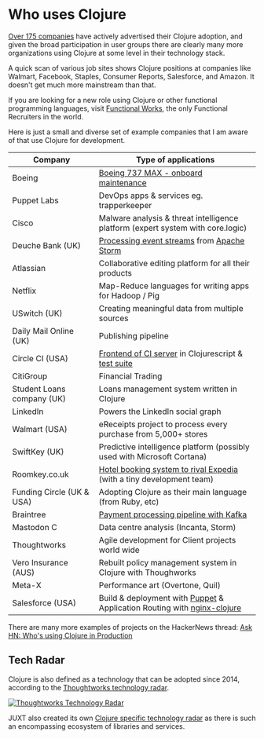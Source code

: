 # Who uses Clojure

[Over 175 companies](http://clojure.org/community/companies) have actively advertised their Clojure adoption, and given the broad participation in user groups there are clearly many more organizations using Clojure at some level in their technology stack. 

A quick scan of various job sites shows Clojure positions at companies like Walmart, Facebook, Staples, Consumer Reports, Salesforce, and Amazon. It doesn't get much more mainstream than that. 

If you are looking for a new role using Clojure or other functional programming languages, visit [Functional Works](http://functionalworks.com), the only Functional Recruiters in the world.

Here is just a small and diverse set of example companies that I am aware of that use Clojure for development.

| Company                    | Type of applications                                                                                                                                                       |
| -----------------------    | -------------------------------------                                                                                                                                      |
| Boeing                     | [Boeing 737 MAX - onboard maintenance](https://www.youtube.com/watch?v=iUC7noGU1mQ)                                                                                        |
| Puppet Labs                | DevOps apps & services eg. trapperkeeper                                                                                                                                                                           |
| Cisco                      | Malware analysis & threat intelligence platform (expert system with core.logic)                                                                                            |
| Deuche Bank (UK)           | [Processing event streams](http://blog.malcolmsparks.com/) from [Apache Storm](https://storm.apache.org/)                                                                  |
| Atlassian                  | Collaborative editing platform for all their products                                                                                                                      |
| Netflix                    | Map-Reduce languages for writing apps for Hadoop / Pig                                                                                                                     |
| USwitch (UK)               | Creating meaningful data from multiple sources                                                                                                                             |
| Daily Mail Online (UK)     | Publishing pipeline                                                                                                                                                        |
| Circle CI (USA)            | [Frontend of CI server](https://github.com/circleci/frontend) in Clojurescript & [test suite](https://circleci.com/blog/rewriting-your-test-suite-in-clojure-in-24-hours/) |
| CitiGroup                  | Financial Trading                                                                                                                                                          |
| Student Loans company (UK) | Loans management system written in Clojure                                                                                                                                 |
| LinkedIn                   | Powers the LinkedIn social graph                                                                                                                                           |
| Walmart (USA)              | eReceipts project to process every purchase from 5,000+ stores                                                                                                             |
| SwiftKey (UK)              | Predictive intelligence platform (possibly used with Microsoft Cortana)                                                                                                    |
| Roomkey.co.uk              | [Hotel booking system to rival Expedia](http://www.colinsteele.org/post/23103789647/against-the-grain-aws-clojure-startup) (with a tiny development team)                  |
| Funding Circle (UK & USA)  | Adopting Clojure as their main language (from Ruby, etc)                                                                                                                   |
| Braintree                  | [Payment processing pipeline with Kafka](https://www.youtube.com/watch?v=0D3jev1E5ks)                                                                                      |
| Mastodon C                 | Data centre analysis (Incanta, Storm)                                                                                                                                      |
| Thoughtworks               | Agile development for Client projects world wide                                                                                                                           |
| Vero Insurance (AUS)       | Rebuilt policy management system in Clojure with Thoughworks                                                                                                               |
| Meta-X                     | Performance art (Overtone, Quil)                                                                                                                                           |
| Salesforce (USA)           | Build & deployment with [Puppet](https://github.com/puppetlabs/puppetserver) & Application Routing with [nginx-clojure](https://nginx-clojure.github.io)                   |

There are many more examples of projects on the HackerNews thread: [Ask HN: Who's using Clojure in Production](https://news.ycombinator.com/item?id=8549823)


## Tech Radar

Clojure is also defined as a technology that can be adopted since 2014, according to the [Thoughtworks technology radar](https://www.thoughtworks.com/radar/languages-and-frameworks/clojure).

[![Thoughtworks Technology Radar](/images/thoughtworks-tech-radar.png)](https://www.thoughtworks.com/radar/languages-and-frameworks/clojure)

JUXT also created its own [Clojure specific technology radar](https://juxt.pro/radar.html) as there is such an encompassing ecosystem of libraries and services.
